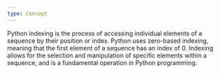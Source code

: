 ```yaml
---
type: Concept
---
```


Python indexing is the process of accessing individual elements of a sequence by their position or index. Python uses zero-based indexing, meaning that the first element of a sequence has an index of 0. Indexing allows for the selection and manipulation of specific elements within a sequence, and is a fundamental operation in Python programming.